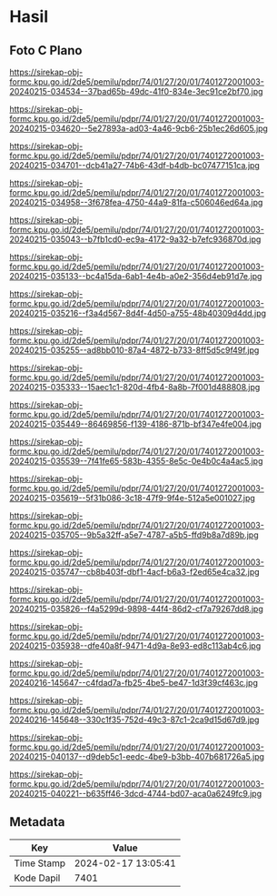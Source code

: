 # Hasil

## Foto C Plano

https://sirekap-obj-formc.kpu.go.id/2de5/pemilu/pdpr/74/01/27/20/01/7401272001003-20240215-034534--37bad65b-49dc-41f0-834e-3ec91ce2bf70.jpg

https://sirekap-obj-formc.kpu.go.id/2de5/pemilu/pdpr/74/01/27/20/01/7401272001003-20240215-034620--5e27893a-ad03-4a46-9cb6-25b1ec26d605.jpg

https://sirekap-obj-formc.kpu.go.id/2de5/pemilu/pdpr/74/01/27/20/01/7401272001003-20240215-034701--dcb41a27-74b6-43df-b4db-bc07477151ca.jpg

https://sirekap-obj-formc.kpu.go.id/2de5/pemilu/pdpr/74/01/27/20/01/7401272001003-20240215-034958--3f678fea-4750-44a9-81fa-c506046ed64a.jpg

https://sirekap-obj-formc.kpu.go.id/2de5/pemilu/pdpr/74/01/27/20/01/7401272001003-20240215-035043--b7fb1cd0-ec9a-4172-9a32-b7efc936870d.jpg

https://sirekap-obj-formc.kpu.go.id/2de5/pemilu/pdpr/74/01/27/20/01/7401272001003-20240215-035133--bc4a15da-6ab1-4e4b-a0e2-356d4eb91d7e.jpg

https://sirekap-obj-formc.kpu.go.id/2de5/pemilu/pdpr/74/01/27/20/01/7401272001003-20240215-035216--f3a4d567-8d4f-4d50-a755-48b40309d4dd.jpg

https://sirekap-obj-formc.kpu.go.id/2de5/pemilu/pdpr/74/01/27/20/01/7401272001003-20240215-035255--ad8bb010-87a4-4872-b733-8ff5d5c9f49f.jpg

https://sirekap-obj-formc.kpu.go.id/2de5/pemilu/pdpr/74/01/27/20/01/7401272001003-20240215-035333--15aec1c1-820d-4fb4-8a8b-7f001d488808.jpg

https://sirekap-obj-formc.kpu.go.id/2de5/pemilu/pdpr/74/01/27/20/01/7401272001003-20240215-035449--86469856-f139-4186-871b-bf347e4fe004.jpg

https://sirekap-obj-formc.kpu.go.id/2de5/pemilu/pdpr/74/01/27/20/01/7401272001003-20240215-035539--7f41fe65-583b-4355-8e5c-0e4b0c4a4ac5.jpg

https://sirekap-obj-formc.kpu.go.id/2de5/pemilu/pdpr/74/01/27/20/01/7401272001003-20240215-035619--5f31b086-3c18-47f9-9f4e-512a5e001027.jpg

https://sirekap-obj-formc.kpu.go.id/2de5/pemilu/pdpr/74/01/27/20/01/7401272001003-20240215-035705--9b5a32ff-a5e7-4787-a5b5-ffd9b8a7d89b.jpg

https://sirekap-obj-formc.kpu.go.id/2de5/pemilu/pdpr/74/01/27/20/01/7401272001003-20240215-035747--cb8b403f-dbf1-4acf-b6a3-f2ed65e4ca32.jpg

https://sirekap-obj-formc.kpu.go.id/2de5/pemilu/pdpr/74/01/27/20/01/7401272001003-20240215-035826--f4a5299d-9898-44f4-86d2-cf7a79267dd8.jpg

https://sirekap-obj-formc.kpu.go.id/2de5/pemilu/pdpr/74/01/27/20/01/7401272001003-20240215-035938--dfe40a8f-9471-4d9a-8e93-ed8c113ab4c6.jpg

https://sirekap-obj-formc.kpu.go.id/2de5/pemilu/pdpr/74/01/27/20/01/7401272001003-20240216-145647--c4fdad7a-fb25-4be5-be47-1d3f39cf463c.jpg

https://sirekap-obj-formc.kpu.go.id/2de5/pemilu/pdpr/74/01/27/20/01/7401272001003-20240216-145648--330c1f35-752d-49c3-87c1-2ca9d15d67d9.jpg

https://sirekap-obj-formc.kpu.go.id/2de5/pemilu/pdpr/74/01/27/20/01/7401272001003-20240215-040137--d9deb5c1-eedc-4be9-b3bb-407b681726a5.jpg

https://sirekap-obj-formc.kpu.go.id/2de5/pemilu/pdpr/74/01/27/20/01/7401272001003-20240215-040221--b635ff46-3dcd-4744-bd07-aca0a6249fc9.jpg


## Metadata

| Key        | Value               |
| ---------- | ------------------- |
| Time Stamp | 2024-02-17 13:05:41 |
| Kode Dapil | 7401                |



